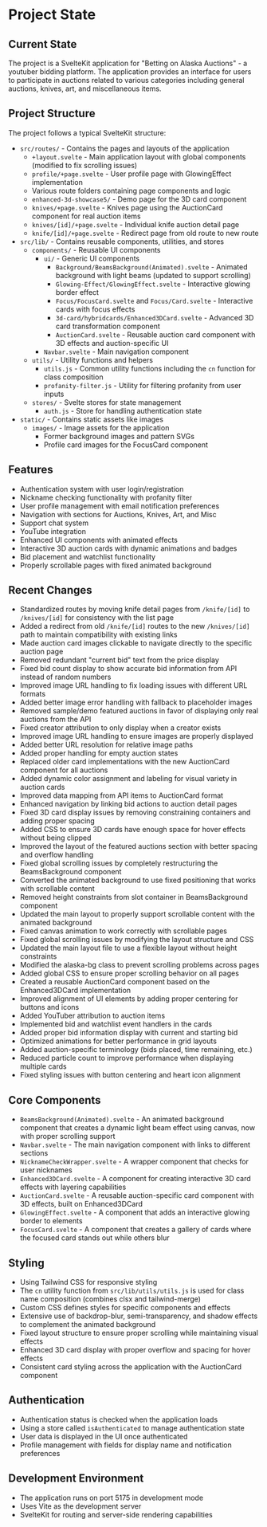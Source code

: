 # Project State

## Current State
The project is a SvelteKit application for "Betting on Alaska Auctions" - a youtuber bidding platform. The application provides an interface for users to participate in auctions related to various categories including general auctions, knives, art, and miscellaneous items.

## Project Structure
The project follows a typical SvelteKit structure:
- `src/routes/` - Contains the pages and layouts of the application
  - `+layout.svelte` - Main application layout with global components (modified to fix scrolling issues)
  - `profile/+page.svelte` - User profile page with GlowingEffect implementation
  - Various route folders containing page components and logic
  - `enhanced-3d-showcase5/` - Demo page for the 3D card component
  - `knives/+page.svelte` - Knives page using the AuctionCard component for real auction items
  - `knives/[id]/+page.svelte` - Individual knife auction detail page
  - `knife/[id]/+page.svelte` - Redirect page from old route to new route
- `src/lib/` - Contains reusable components, utilities, and stores
  - `components/` - Reusable UI components
    - `ui/` - Generic UI components 
      - `Background/BeamsBackground(Animated).svelte` - Animated background with light beams (updated to support scrolling)
      - `Glowing-Effect/GlowingEffect.svelte` - Interactive glowing border effect
      - `Focus/FocusCard.svelte` and `Focus/Card.svelte` - Interactive cards with focus effects
      - `3d-card/hybridcards/Enhanced3DCard.svelte` - Advanced 3D card transformation component
      - `AuctionCard.svelte` - Reusable auction card component with 3D effects and auction-specific UI
    - `Navbar.svelte` - Main navigation component
  - `utils/` - Utility functions and helpers
    - `utils.js` - Common utility functions including the `cn` function for class composition
    - `profanity-filter.js` - Utility for filtering profanity from user inputs
  - `stores/` - Svelte stores for state management
    - `auth.js` - Store for handling authentication state
- `static/` - Contains static assets like images
  - `images/` - Image assets for the application
    - Former background images and pattern SVGs
    - Profile card images for the FocusCard component

## Features
- Authentication system with user login/registration
- Nickname checking functionality with profanity filter
- User profile management with email notification preferences
- Navigation with sections for Auctions, Knives, Art, and Misc
- Support chat system
- YouTube integration
- Enhanced UI components with animated effects
- Interactive 3D auction cards with dynamic animations and badges
- Bid placement and watchlist functionality
- Properly scrollable pages with fixed animated background

## Recent Changes
- Standardized routes by moving knife detail pages from `/knife/[id]` to `/knives/[id]` for consistency with the list page
- Added a redirect from old `/knife/[id]` routes to the new `/knives/[id]` path to maintain compatibility with existing links
- Made auction card images clickable to navigate directly to the specific auction page
- Removed redundant "current bid" text from the price display
- Fixed bid count display to show accurate bid information from API instead of random numbers
- Improved image URL handling to fix loading issues with different URL formats
- Added better image error handling with fallback to placeholder images
- Removed sample/demo featured auctions in favor of displaying only real auctions from the API
- Fixed creator attribution to only display when a creator exists
- Improved image URL handling to ensure images are properly displayed
- Added better URL resolution for relative image paths
- Added proper handling for empty auction states
- Replaced older card implementations with the new AuctionCard component for all auctions
- Added dynamic color assignment and labeling for visual variety in auction cards
- Improved data mapping from API items to AuctionCard format
- Enhanced navigation by linking bid actions to auction detail pages
- Fixed 3D card display issues by removing constraining containers and adding proper spacing
- Added CSS to ensure 3D cards have enough space for hover effects without being clipped
- Improved the layout of the featured auctions section with better spacing and overflow handling
- Fixed global scrolling issues by completely restructuring the BeamsBackground component
- Converted the animated background to use fixed positioning that works with scrollable content
- Removed height constraints from slot container in BeamsBackground component
- Updated the main layout to properly support scrollable content with the animated background
- Fixed canvas animation to work correctly with scrollable pages
- Fixed global scrolling issues by modifying the layout structure and CSS
- Updated the main layout file to use a flexible layout without height constraints
- Modified the alaska-bg class to prevent scrolling problems across pages
- Added global CSS to ensure proper scrolling behavior on all pages
- Created a reusable AuctionCard component based on the Enhanced3DCard implementation
- Improved alignment of UI elements by adding proper centering for buttons and icons
- Added YouTuber attribution to auction items
- Implemented bid and watchlist event handlers in the cards
- Added proper bid information display with current and starting bid
- Optimized animations for better performance in grid layouts
- Added auction-specific terminology (bids placed, time remaining, etc.)
- Reduced particle count to improve performance when displaying multiple cards
- Fixed styling issues with button centering and heart icon alignment

## Core Components
- `BeamsBackground(Animated).svelte` - An animated background component that creates a dynamic light beam effect using canvas, now with proper scrolling support
- `Navbar.svelte` - The main navigation component with links to different sections
- `NicknameCheckWrapper.svelte` - A wrapper component that checks for user nicknames
- `Enhanced3DCard.svelte` - A component for creating interactive 3D card effects with layering capabilities
- `AuctionCard.svelte` - A reusable auction-specific card component with 3D effects, built on Enhanced3DCard
- `GlowingEffect.svelte` - A component that adds an interactive glowing border to elements
- `FocusCard.svelte` - A component that creates a gallery of cards where the focused card stands out while others blur

## Styling
- Using Tailwind CSS for responsive styling
- The `cn` utility function from `src/lib/utils/utils.js` is used for class name composition (combines clsx and tailwind-merge)
- Custom CSS defines styles for specific components and effects
- Extensive use of backdrop-blur, semi-transparency, and shadow effects to complement the animated background
- Fixed layout structure to ensure proper scrolling while maintaining visual effects
- Enhanced 3D card display with proper overflow and spacing for hover effects
- Consistent card styling across the application with the AuctionCard component

## Authentication
- Authentication status is checked when the application loads
- Using a store called `isAuthenticated` to manage authentication state
- User data is displayed in the UI once authenticated
- Profile management with fields for display name and notification preferences

## Development Environment
- The application runs on port 5175 in development mode
- Uses Vite as the development server
- SvelteKit for routing and server-side rendering capabilities 